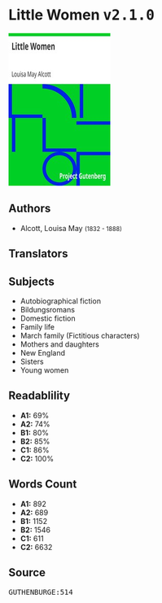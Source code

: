# Little Women <kbd>v2.1.0</kbd>

![](./cover.medium.jpg "")

## Authors


 - Alcott, Louisa May <small>(1832 - 1888)</small>

## Translators



## Subjects


 - Autobiographical fiction
 - Bildungsromans
 - Domestic fiction
 - Family life
 - March family (Fictitious characters)
 - Mothers and daughters
 - New England
 - Sisters
 - Young women

## Readablility


 - **A1:** 69%
 - **A2:** 74%
 - **B1:** 80%
 - **B2:** 85%
 - **C1:** 86%
 - **C2:** 100%

## Words Count


 - **A1:** 892
 - **A2:** 689
 - **B1:** 1152
 - **B2:** 1546
 - **C1:** 611
 - **C2:** 6632

## Source


<kbd>GUTHENBURGE:514</kbd>
